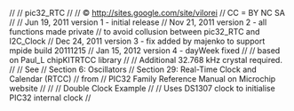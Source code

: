 //
// pic32_RTC
//
// © http://sites.google.com/site/vilorei
// CC = BY NC SA
// 
// Jun 19, 2011 version 1 - initial release
// Nov 21, 2011 version 2 - all functions made private 
//                          to avoid collusion between pic32_RTC and I2C_Clock 
// Dec 24, 2011 version 3 - fix added by majenko to support mpide build 20111215
// Jan 15, 2012 version 4 - dayWeek fixed
//
// based on Paul_L chipKITRTCC library
//
// Additional 32.768 kHz crystal required.
//
// See 
// 	Section 6: Oscillators 
// 	Section 29: Real-Time Clock and Calendar (RTCC)
// from 
// 	PIC32 Family Reference Manual on Microchip website
//
//
// Double Clock Example
//
// Uses DS1307 clock to initialise PIC32 internal clock
//